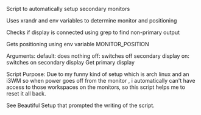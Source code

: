 
Script to automatically setup secondary monitors

Uses xrandr and env variables to determine monitor and positioning

Checks if display is connected using grep to find non-primary output


Gets positioning using env variable MONITOR_POSITION

Arguments:
  default: does nothing
  off: switches off secondary display
  on: switches on secondary display
Get primary display


Script Purpose: Due to my funny kind of setup which is arch linux and an i3WM so when power goes off from the monitor , i automatically can't have access to those workspaces on the monitors, so this script helps me to reset it all back.


See Beautiful Setup that prompted the writing of the script.

